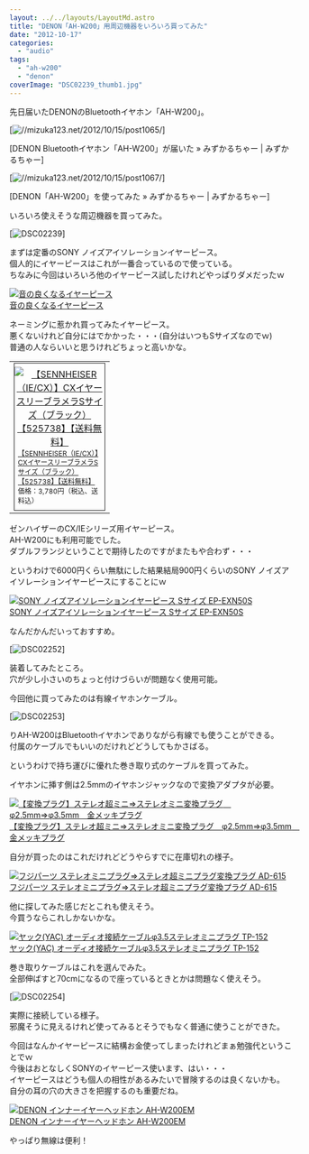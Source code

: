 ```yaml
---
layout: ../../layouts/LayoutMd.astro
title: "DENON「AH-W200」用周辺機器をいろいろ買ってみた"
date: "2012-10-17"
categories: 
  - "audio"
tags: 
  - "ah-w200"
  - "denon"
coverImage: "DSC02239_thumb1.jpg"
---
```


先日届いたDENONのBluetoothイヤホン「AH-W200」。

[![//mizuka123.net/2012/10/15/post1065/](http://capture.heartrails.com/200x200/cool?//mizuka123.net/2012/10/15/post1065/ "DENON Bluetoothイヤホン「AH-W200」が届いた » みずかるちゃー | みずかるちゃー")]

[DENON Bluetoothイヤホン「AH-W200」が届いた » みずかるちゃー | みずかるちゃー]

[![//mizuka123.net/2012/10/15/post1067/](http://capture.heartrails.com/200x200/cool/1350489026916?//mizuka123.net/2012/10/15/post1067/ "DENON「AH-W200」を使ってみた » みずかるちゃー | みずかるちゃー")]

[DENON「AH-W200」を使ってみた » みずかるちゃー | みずかるちゃー]

いろいろ使えそうな周辺機器を買ってみた。

[![DSC02239](/archive/images/DSC02239_thumb.jpg "DSC02239")]

まずは定番のSONY ノイズアイソレーションイヤーピース。  
個人的にイヤーピースはこれが一番合っているので使っている。  
ちなみに今回はいろいろ他のイヤーピース試したけれどやっぱりダメだったｗ

[![音の良くなるイヤーピース](/archive/images/31%2BmfD1ZHZL._SL75_.jpg)  
音の良くなるイヤーピース  
](https://www.amazon.co.jp/exec/obidos/ASIN/B007CS6OJY/mizuka123-22/ref=nosim)

ネーミングに惹かれ買ってみたイヤーピース。  
悪くないけれど自分にはでかかった・・・(自分はいつもSサイズなのでｗ)  
普通の人ならいいと思うけれどちょっと高いかな。

<table border="0" cellspacing="0" cellpadding="0"><tbody><tr><td valign="top"><div style="text-align: center; padding-bottom: 6px; margin: 0px; padding-left: 0px; width: 160px; padding-right: 0px; float: left; padding-top: 6px; border: 1px solid;"><a href="http://hb.afl.rakuten.co.jp/hgc/1024c045.57b899c8.1024c046.38a6f8d8/?pc=http%3a%2f%2fitem.rakuten.co.jp%2fe-earphone%2f10003487%2f%3fscid%3daf_ich_link_tbl&amp;m=http%3a%2f%2fm.rakuten.co.jp%2fe-earphone%2fi%2f10003487%2f" target="_blank"><img style="margin: 0px; padding: 0px;" alt="【SENNHEISER（IE/CX）】CXイヤースリーブラメラSサイズ（ブラック）【525738】【送料無料】" src="http://hbb.afl.rakuten.co.jp/hgb/?pc=http%3a%2f%2fthumbnail.image.rakuten.co.jp%2f%400_mall%2fe-earphone%2fcabinet%2f00749084%2fimg57226194.jpg%3f_ex%3d128x128&amp;m=http%3a%2f%2fthumbnail.image.rakuten.co.jp%2f%400_mall%2fe-earphone%2fcabinet%2f00749084%2fimg57226194.jpg%3f_ex%3d80x80" border="0"></a><p style="text-align: left; padding-bottom: 2px; line-height: 1.4em; margin: 0px; padding-left: 6px; padding-right: 6px; font-size: 12px; padding-top: 2px;"><a href="http://hb.afl.rakuten.co.jp/hgc/1024c045.57b899c8.1024c046.38a6f8d8/?pc=http%3a%2f%2fitem.rakuten.co.jp%2fe-earphone%2f10003487%2f%3fscid%3daf_ich_link_tbl&amp;m=http%3a%2f%2fm.rakuten.co.jp%2fe-earphone%2fi%2f10003487%2f" target="_blank">【SENNHEISER（IE/CX）】CXイヤースリーブラメラSサイズ（ブラック）【525738】【送料無料】</a><br>価格：3,780円（税込、送料込）</p></div></td></tr></tbody></table>

ゼンハイザーのCX/IEシリーズ用イヤーピース。  
AH-W200にも利用可能でした。  
ダブルフランジということで期待したのですがまたもや合わず・・・

というわけで6000円くらい無駄にした結果結局900円くらいのSONY ノイズアイソレーションイヤーピースにすることにｗ

[![SONY ノイズアイソレーションイヤーピース Sサイズ EP-EXN50S](/archive/images/31Xa%2BBiVvTL._SL75_.jpg)  
SONY ノイズアイソレーションイヤーピース Sサイズ EP-EXN50S  
](https://www.amazon.co.jp/exec/obidos/ASIN/B005OT3O6Y/mizuka123-22/ref=nosim)

なんだかんだいっておすすめ。

[![DSC02252](/archive/images/DSC02252_thumb.jpg "DSC02252")]

装着してみたところ。  
穴が少し小さいのちょっと付けづらいが問題なく使用可能。

今回他に買ってみたのは有線イヤホンケーブル。

[![DSC02253](/archive/images/DSC02253_thumb.jpg "DSC02253")]

りAH-W200はBluetoothイヤホンでありながら有線でも使うことができる。  
付属のケーブルでもいいのだけれどどうしてもかさばる。

というわけで持ち運びに優れた巻き取り式のケーブルを買ってみた。

イヤホンに挿す側は2.5mmのイヤホンジャックなので変換アダプタが必要。

[![【変換プラグ】ステレオ超ミニ⇒ステレオミニ変換プラグ　φ2.5mm⇒φ3.5mm　金メッキプラグ](/archive/images/311tdn7AfFL._SL75_.jpg)  
【変換プラグ】ステレオ超ミニ⇒ステレオミニ変換プラグ　φ2.5mm⇒φ3.5mm　金メッキプラグ  
](https://www.amazon.co.jp/exec/obidos/ASIN/B0057BXBN0/mizuka123-22/ref=nosim)

自分が買ったのはこれだけれどどうやらすでに在庫切れの様子。

[![フジパーツ ステレオミニプラグ⇒ステレオ超ミニプラグ変換プラグ AD-615](/archive/images/31%2BnFx5vBkL._SL75_.jpg)  
フジパーツ ステレオミニプラグ⇒ステレオ超ミニプラグ変換プラグ AD-615  
](https://www.amazon.co.jp/exec/obidos/ASIN/B000NALKW4/mizuka123-22/ref=nosim)

他に探してみた感じだとこれも使えそう。  
今買うならこれしかないかな。

[![ヤック(YAC) オーディオ接続ケーブルφ3.5ステレオミニプラグ TP-152](/archive/images/41zoHjKKtoL._SL75_.jpg)  
ヤック(YAC) オーディオ接続ケーブルφ3.5ステレオミニプラグ TP-152  
](https://www.amazon.co.jp/exec/obidos/ASIN/B0052C247I/mizuka123-22/ref=nosim)

巻き取りケーブルはこれを選んでみた。  
全部伸ばすと70cmになるので座っているときとかは問題なく使えそう。

[![DSC02254](/archive/images/DSC02254_thumb.jpg "DSC02254")]

実際に接続している様子。  
邪魔そうに見えるけれど使ってみるとそうでもなく普通に使うことができた。

今回はなんかイヤーピースに結構お金使ってしまったけれどまぁ勉強代ということでｗ  
今後はおとなしくSONYのイヤーピース使います、はい・・・  
イヤーピースはどうも個人の相性があるみたいで冒険するのは良くないかも。  
自分の耳の穴の大きさを把握するのも重要だね。

[![DENON インナーイヤーヘッドホン AH-W200EM](/archive/images/413IQSbcFhL._SL75_.jpg)  
DENON インナーイヤーヘッドホン AH-W200EM  
](https://www.amazon.co.jp/exec/obidos/ASIN/B008MUXYOE/mizuka123-22/ref=nosim)

やっぱり無線は便利！
